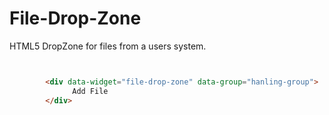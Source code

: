 File-Drop-Zone
==============

HTML5 DropZone for files from a users system.


```html


		<div data-widget="file-drop-zone" data-group="hanling-group">
			  Add File
		</div>


```
